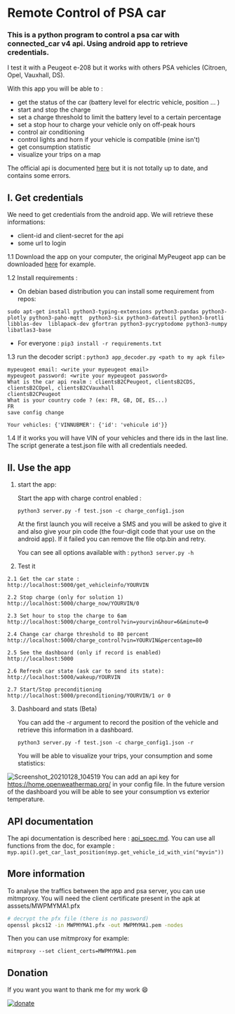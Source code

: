 # Remote Control of PSA car
### This is a python program to control a psa car with connected_car v4 api. Using android app to retrieve credentials.
I test it with a Peugeot e-208 but it works with others PSA vehicles (Citroen, Opel, Vauxhall, DS).

With this app  you will be able to :
 - get the status of the car (battery level for electric vehicle, position ... )
 - start and stop the charge
 - set a charge threshold to limit the battery level to a certain percentage
 - set a stop hour to charge your vehicle only on off-peak hours
 - control air conditioning
 - control lights and horn if your vehicle is compatible (mine isn't) 
 - get consumption statistic
 - visualize your trips on a map
 
The official api is documented [here](https://developer.groupe-psa.io/webapi/b2c/quickstart/connect/#article) but it is not totally up to date, and contains some errors. 


## I. Get credentials
We need to get credentials from the android app.
We will retrieve these informations:
 - client-id and client-secret  for the api
 - some url to login

1.1 Download the app on your computer, the original MyPeugeot app can be downloaded [here](https://apkpure.com/fr/mypeugeot-app/com.psa.mym.mypeugeot) for example.

1.2 Install requirements :

- On debian based distribution you can install some requirement from repos: 
 
 ```sudo apt-get install python3-typing-extensions python3-pandas python3-plotly python3-paho-mqtt  python3-six python3-dateutil python3-brotli  libblas-dev  liblapack-dev gfortran python3-pycryptodome python3-numpy libatlas3-base```
    
- For everyone :
      ```pip3 install -r requirements.txt```

1.3  run the decoder script : ```python3 app_decoder.py <path to my apk file>```
  
    mypeugeot email: <write your mypeugeot email>
    mypeugeot password: <write your mypeugeot password>
    What is the car api realm : clientsB2CPeugeot, clientsB2CDS, clientsB2COpel, clientsB2CVauxhall
    clientsB2CPeugeot
    What is your country code ? (ex: FR, GB, DE, ES...)
    FR
    save config change

    Your vehicles: {'VINNUBMER': {'id': 'vehicule id'}}

1.4 If it works you will have VIN of your vehicles and there ids in the last line. The script generate a test.json file with all credentials needed.

 ## II. Use the app
  
            
  1. start the app:
        
     Start the app with charge control enabled :

     ``python3 server.py -f test.json -c charge_config1.json``
     
     At the first launch you will receive a SMS and you will be asked to give it and also give your pin code (the four-digit code that your use on the android app).
     If it failed you can remove the file otp.bin and retry.
   
     You can see all options available with :
    ``python3 server.py -h``


  2. Test it 
  
    2.1 Get the car state :
    http://localhost:5000/get_vehicleinfo/YOURVIN
    
    2.2 Stop charge (only for solution 1)
    http://localhost:5000/charge_now/YOURVIN/0
    
    2.3 Set hour to stop the charge to 6am
    http://localhost:5000/charge_control?vin=yourvin&hour=6&minute=0 
    
    2.4 Change car charge threshold to 80 percent
    http://localhost:5000/charge_control?vin=YOURVIN&percentage=80 

    2.5 See the dashboard (only if record is enabled)
    http://localhost:5000
    
    2.6 Refresh car state (ask car to send its state):
    http://localhost:5000/wakeup/YOURVIN
    
    2.7 Start/Stop preconditioning
    http://localhost:5000/preconditioning/YOURVIN/1 or 0


  3. Dashboard and stats (Beta)
     
     You can add the -r argument to record the position of the vehicle and retrieve this information in a dashboard.

     ``python3 server.py -f test.json -c charge_config1.json -r``
    
     You will be able to visualize your trips, your consumption and some statistics:
    
     
![Screenshot_20210128_104519](https://user-images.githubusercontent.com/48728684/106119895-01c98d80-6156-11eb-8969-9e8bc24f3677.png)
    You can add an api key for  https://home.openweathermap.org/ in your config file.
    In the future version of the dashboard you will be able to see your consumption vs exterior temperature.  
    
## API documentation
The api documentation is described here : [api_spec.md](api_spec.md).
You can use all functions from the doc, for example :
```myp.api().get_car_last_position(myp.get_vehicle_id_with_vin("myvin"))```
## More information
To analyse the traffics between the app and psa server, you can use mitmproxy.
You will need the client certificate present in the apk at asssets/MWPMYMA1.pfx
```bash
# decrypt the pfx file (there is no password)
openssl pkcs12 -in MWPMYMA1.pfx -out MWPMYMA1.pem -nodes
```
Then you can use mitmproxy for example:

```
mitmproxy --set client_certs=MWPMYMA1.pem
```

## Donation
If you want you want to thank me for my work :smile:

[![donate](https://www.paypalobjects.com/en_US/i/btn/btn_donate_LG.gif)](https://www.paypal.com/donate?hosted_button_id=SM652WPXFNCXS)
